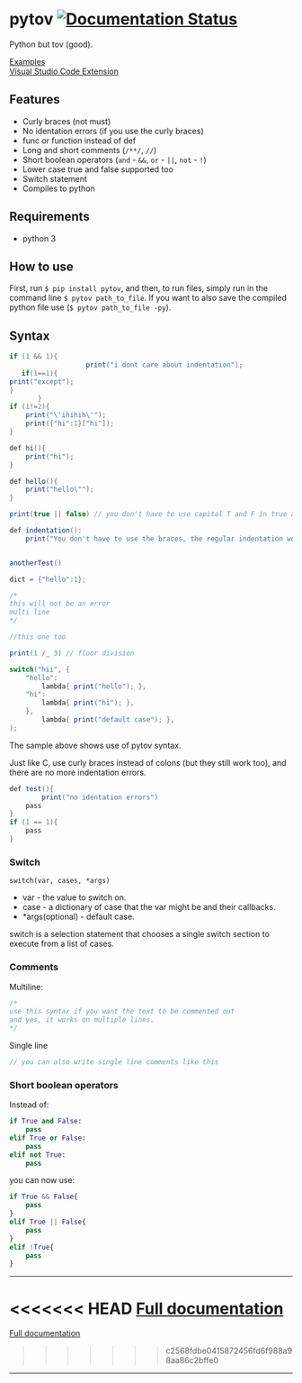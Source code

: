 [comment]: <> (README for github)
# pytov [![Documentation Status](https://readthedocs.org/projects/pytov-documentations/badge/?version=latest)](https://docs.pytov.ml/en/latest/?badge=latest)


Python but tov (good).  

[Examples](https://github.com/Yuvix25/pytov/tree/master/pytov/examples)  
[Visual Studio Code Extension](https://marketplace.visualstudio.com/items?itemName=Yuvix25.pytov-run)


## Features
* Curly braces (not must)
* No identation errors (if you use the curly braces)
* func or function instead of def
* Long and short comments (`/**/`, `//`)
* Short boolean operators (`and` - `&&`, `or` - `||`, `not` - `!`)
* Lower case true and false supported too
* Switch statement
* Compiles to python

## Requirements
* python 3

## How to use
First, run `$ pip install pytov`, and then, to run files, simply run in the command line `$ pytov path_to_file`.
If you want to also save the compiled python file use (`$ pytov path_to_file -py`).

## Syntax
```c#
if (1 && 1){
                   print("i dont care about indentation");
   if(1==1){
print("except");
}
       }
if (1!=2){
    print("\'ihihih\'");
    print({"hi":1}["hi"]);
}

def hi(){
    print("hi");
}

def hello(){
    print("hello\"");
}

print(true || false) // you don't have to use capital T and F in true and false.

def indentation():
    print("You don't have to use the braces, the regular indentation works too")


anotherTest()

dict = {"hello":1};

/*
this will not be an error
multi line
*/

//this one too

print(1 /_ 3) // floor division

switch("hii", {
    "hello":
        lambda{ print("hello"); },
    "hi":
        lambda{ print("hi"); },
    },
        lambda{ print("default case"); },
);
```

The sample above shows use of pytov syntax.

Just like C, use curly braces instead of colons (but they still work too), and there are no more indentation errors.
```c#
def test(){
        print("no identation errors")
    pass
}
if (1 == 1){
    pass
}
```

### Switch
`switch(var, cases, *args)`
* var - the value to switch on.
* case - a dictionary of case that the var might be and their callbacks.
* *args(optional) - default case.

switch is a selection statement that chooses a single switch section to execute from a list of cases.


### Comments

Multiline:
```c#
/*
use this syntax if you want the text to be commented out
and yes, it works on multiple lines.
*/
```
Single line
```c#
// you can also write single line comments like this
```

### Short boolean operators
Instead of:
```python
if True and False:
    pass
elif True or False:
    pass
elif not True:
    pass
```
you can now use:
```python
if True && False{
    pass
}
elif True || False{
    pass
}
elif !True{
    pass
}
```

---
<<<<<<< HEAD
[Full documentation](https://docs.pytov.ml)
=======
[Full documentation](https://pytov-documentations.readthedocs.io/en/latest/)
>>>>>>> c2568fdbe0415872456fd6f988a98aa86c2bffe0

---
